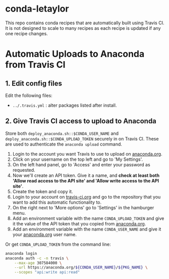 
# conda-letaylor

This repo contains conda recipes that are automatically built using Travis CI. It is not designed to scale to many recipes as each recipe is updated if any one recipe changes.

# Automatic Uploads to Anaconda from Travis CI

## 1. Edit config files

Edit the following files:
* `../.travis.yml` : alter packages listed after install.

## 2. Give Travis CI access to upload to Anaconda

Store both `deploy_anaconda.sh::$CONDA_USER_NAME` and `deploy_anaconda.sh::$CONDA_UPLOAD_TOKEN` securely in on Travis CI. These are used to authenticate the `anaconda upload` command.

1. Login to the account you want Travis to use to upload on [anaconda.org](https://anaconda.org).
2. Click on your username on the top left and go to 'My Settings'.
3. On the left hand panel, go to 'Access' and enter your password as requested.
4. Now we'll create an API token. Give it a name, and **check at least both 'Allow read access to the API site' and 'Allow write access to the API site'**.
5. Create the token and copy it.
6. Login to your account on [travis-ci.org](https://travis-ci.org) and go to the repository that you want to add this automatic functionality to.
7. On the right next to 'More options' go to 'Settings' in the hamburger menu.
8. Add an environment variable with the name `CONDA_UPLOAD_TOKEN` and give it the value of the API token that you copied from [anaconda.org](https://anaconda.org).
9. Add an environment variable with the name `CONDA_USER_NAME` and give it your [anaconda.org](https://anaconda.org) user name.

Or get `CONDA_UPLOAD_TOKEN` from the command line:

```bash
anaconda login
anaconda auth -c -n travis \
    --max-age 307584000 \
    --url https://anaconda.org/${CONDA_USER_NAME}/${PKG_NAME} \
    --scopes "api:write api:read"
```
